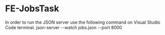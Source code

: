 # FE-JobsTask
In order to run the JSON server use the following command on Visual Studio Code terminal.
json-server --watch jobs.json --port 8000
